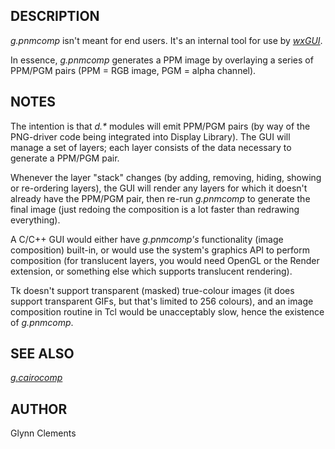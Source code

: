 <h2>DESCRIPTION</h2>

<em>g.pnmcomp</em> isn't meant for end users. It's an internal tool
for use by <em><a href="wxGUI.html">wxGUI</a></em>.

<p>
In essence, <em>g.pnmcomp</em> generates a PPM image by overlaying a
series of PPM/PGM pairs (PPM = RGB image, PGM = alpha channel).

<h2>NOTES</h2>

The intention is that <em>d.*</em> modules will emit PPM/PGM pairs (by
way of the PNG-driver code being integrated into Display Library). The
GUI will manage a set of layers; each layer consists of the data
necessary to generate a PPM/PGM pair.

Whenever the layer &quot;stack&quot; changes (by adding, removing,
hiding, showing or re-ordering layers), the GUI will render any layers
for which it doesn't already have the PPM/PGM pair, then re-run
<em>g.pnmcomp</em> to generate the final image (just redoing the
composition is a lot faster than redrawing everything).

<p>
A C/C++ GUI would either have <em>g.pnmcomp's</em> functionality
(image composition) built-in, or would use the system's graphics API
to perform composition (for translucent layers, you would need OpenGL
or the Render extension, or something else which supports translucent
rendering).

<p>
Tk doesn't support transparent (masked) true-colour images (it does
support transparent GIFs, but that's limited to 256 colours), and an
image composition routine in Tcl would be unacceptably slow, hence
the existence of <em>g.pnmcomp</em>.

<h2>SEE ALSO</h2>

<em>
<a href="g.cairocomp.html">g.cairocomp</a>
</em>

<h2>AUTHOR</h2>

Glynn Clements
